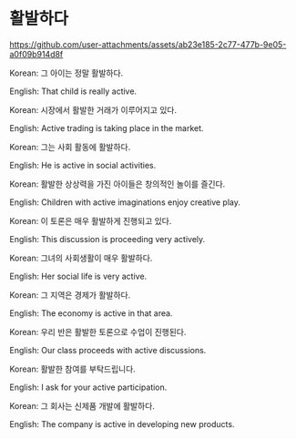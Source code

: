 # 활발하다


https://github.com/user-attachments/assets/ab23e185-2c77-477b-9e05-a0f09b914d8f


Korean: 그 아이는 정말 활발하다.

English: That child is really active.


Korean: 시장에서 활발한 거래가 이루어지고 있다.

English: Active trading is taking place in the market.


Korean: 그는 사회 활동에 활발하다.

English: He is active in social activities.


Korean: 활발한 상상력을 가진 아이들은 창의적인 놀이를 즐긴다.

English: Children with active imaginations enjoy creative play.


Korean: 이 토론은 매우 활발하게 진행되고 있다.

English: This discussion is proceeding very actively.


Korean: 그녀의 사회생활이 매우 활발하다.

English: Her social life is very active.


Korean: 그 지역은 경제가 활발하다.

English: The economy is active in that area.


Korean: 우리 반은 활발한 토론으로 수업이 진행된다.

English: Our class proceeds with active discussions.


Korean: 활발한 참여를 부탁드립니다.

English: I ask for your active participation.


Korean: 그 회사는 신제품 개발에 활발하다.

English: The company is active in developing new products.

